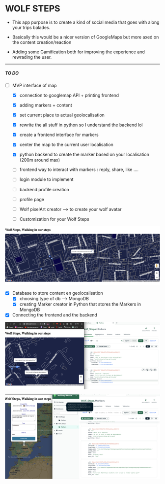 # WOLF STEPS

 - This app purpose is to create a kind of social media that goes with along your trips balades.

- Basically this would be a nicer version of GoogleMaps but more axed on the content creation/reaction

- Adding some Gamification both for improving the experience and rewrading the user.
--------------------------------------


##### TO DO 

- [ ] MVP interface of map
    - [x] connection to googlemap API + printing frontend 
    - [x] adding markers + content 
    - [x] set current place to actual geolocalisation
    - [x] rewrite the all stuff in python so I understand the backend lol
    - [x] create a frontend interface for markers
    - [x] center the map to the current user localisation
    - [x] python backend to create the marker based on your localisation (200m around max)


    
    - [ ] frontend way to interact with markers : reply, share, like ....
    - [ ] login module to implement
    - [ ] backend  profile creation
    - [ ] profile page 
    - [ ] Wolf pixelArt creator --> to create your wolf avatar
    - [ ] Customization for your Wolf Steps

![current dev ](static/Assets/413958270_279362005122746_2687020570833499814_n.png)


- [x]  Database to store content en geolocalisation
    - [x] choosing type of db --> MongoDB
    - [x] creating Marker creator in Python that stores the Markers in MongoDB
- [x]  Connecting the frontend and the backend

![new state of dev 29012023](static/Assets/412681018_902724471510530_6358729437072687604_n.png)

![new state of dev 29012023 SOIR](static/Assets/413105211_742329651118741_4968046845376166436_n.png)





